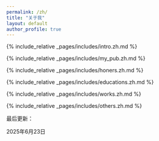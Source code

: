 ```yaml
---
permalink: /zh/
title: "关于我"
layout: default
author_profile: true
---
```


<span class='anchor' id='about-me'></span>

{% include_relative _pages/includes/intro.zh.md %}

{% include_relative _pages/includes/my_pub.zh.md %}

{% include_relative _pages/includes/honers.zh.md %}

{% include_relative _pages/includes/educations.zh.md %}

{% include_relative _pages/includes/works.zh.md %}

{% include_relative _pages/includes/others.zh.md %}

最后更新：

2025年6月23日 